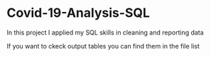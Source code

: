 # Covid-19-Analysis-SQL
In this project I applied my  SQL skills in cleaning and reporting data
  
  
  If you want to ckeck output tables you can find them in the file list
